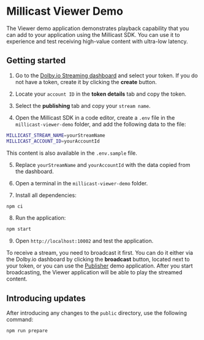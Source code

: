 # Millicast Viewer Demo

The Viewer demo application demonstrates playback capability that you can add to your application using the Millicast SDK. You can use it to experience and test receiving high-value content with ultra-low latency.

## Getting started

1. Go to the [Dolby.io Streaming dashboard](https://dashboard.dolby.io/) and select your token. If you do not have a token, create it by clicking the **create** button.

2. Locate your `account ID` in the **token details** tab and copy the token.

3. Select the **publishing** tab and copy your `stream name`.

4. Open the Millicast SDK in a code editor, create a `.env` file in the `millicast-viewer-demo` folder, and add the following data to the file: 

```sh
MILLICAST_STREAM_NAME=yourStreamName
MILLICAST_ACCOUNT_ID=yourAccountId
```

This content is also available in the `.env.sample` file.

5. Replace `yourStreamName` and `yourAccountId` with the data copied from the dashboard.

6. Open a terminal in the `millicast-viewer-demo` folder.

7. Install all dependencies:
```sh
npm ci
```
8. Run the application:
```sh
npm start
```

9. Open `http://localhost:10002` and test the application.

To receive a stream, you need to broadcast it first. You can do it either via the Dolby.io dashboard by clicking the **broadcast** button, located next to your token, or you can use the [Publisher](../millicast-publisher-demo/) demo application. After you start broadcasting, the Viewer application will be able to play the streamed content.

## Introducing updates
After introducing any changes to the `public` directory, use the following command:
```
npm run prepare
```

